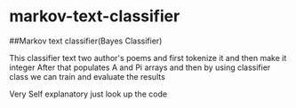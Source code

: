 # markov-text-classifier
##Markov text classifier(Bayes Classifier)

This classifier text two author's poems and first tokenize it and then make it integer
After that populates A and Pi arrays and then by using classifier class we can train and evaluate the results

Very Self explanatory just look up the code
